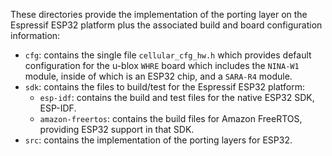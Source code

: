 These directories provide the implementation of the porting layer on the Espressif ESP32 platform plus the associated build and board configuration information:

- `cfg`: contains the single file `cellular_cfg_hw.h` which provides default configuration for the u-blox `WHRE` board which includes the `NINA-W1` module, inside of which is an ESP32 chip, and a `SARA-R4` module.
- `sdk`: contains the files to build/test for the Espressif ESP32 platform:
  - `esp-idf`: contains the build and test files for the native ESP32 SDK, ESP-IDF.
  - `amazon-freertos`: contains the build files for Amazon FreeRTOS, providing ESP32 support in that SDK.
- `src`: contains the implementation of the porting layers for ESP32.